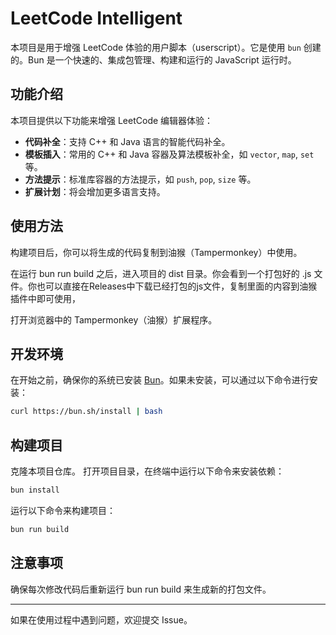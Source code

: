 # LeetCode Intelligent

本项目是用于增强 LeetCode 体验的用户脚本（userscript）。它是使用 `bun` 创建的。Bun 是一个快速的、集成包管理、构建和运行的 JavaScript 运行时。

## 功能介绍

本项目提供以下功能来增强 LeetCode 编辑器体验：

- **代码补全**：支持 C++ 和 Java 语言的智能代码补全。
- **模板插入**：常用的 C++ 和 Java 容器及算法模板补全，如 `vector`, `map`, `set` 等。
- **方法提示**：标准库容器的方法提示，如 `push`, `pop`, `size` 等。
- **扩展计划**：将会增加更多语言支持。

## 使用方法

构建项目后，你可以将生成的代码复制到油猴（Tampermonkey）中使用。

在运行 bun run build 之后，进入项目的 dist 目录。你会看到一个打包好的 .js 文件。你也可以直接在Releases中下载已经打包的js文件，复制里面的内容到油猴插件中即可使用，

打开浏览器中的 Tampermonkey（油猴）扩展程序。

## 开发环境

在开始之前，确保你的系统已安装 [Bun](https://bun.sh)。如果未安装，可以通过以下命令进行安装：

```bash
curl https://bun.sh/install | bash
```

## 构建项目

克隆本项目仓库。
打开项目目录，在终端中运行以下命令来安装依赖：

```bash
bun install
```
运行以下命令来构建项目：

```bash
bun run build
```
## 注意事项

确保每次修改代码后重新运行 bun run build 来生成新的打包文件。

---
如果在使用过程中遇到问题，欢迎提交 Issue。